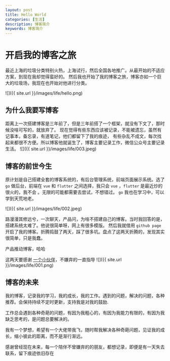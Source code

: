 ```yaml
---
layout: post
title: Hello World
categories: [生活]
description: 博客简介
keywords: 博客简介
---
```



# 开启我的博客之旅
最近上海的垃圾分类特别火热，上海试行，然后全国各地推广。从最开始的不适应方案，到现在我却觉得蛮好的。
然后我也开始了我的博客之旅，博客亦如一个巨大的垃圾场，我现在也开始对他进行分类。

![]({{ site.url }}/images/life/hello.png)

## 为什么我要写博客
距离上一次搭建博客是三年前了，但是三年前搭了一个框架，就没有下文了，那时候没啥可写的，就放弃了。
现在觉得有些东西应该被记录，不能被遗忘，虽然有记事本，备忘录，有道笔记，他们都留下了我的痕迹，
有些杂乱不成文，每次找起来都很不方便。所以博客他就诞生了，博客主要记录工作，微信公众号主要记录生活。
![]({{ site.url }}/images/life/003.jpeg)

## 博客的前世今生
原计划是自己搭建全套的博客系统的，有后台管理系统，前端页面展示系统。选了 `go` 做后台，前端在 `vue` 和
`flutter` 之间选择，我只会 `vue` ，`flutter` 是最近炒的很火的，我不会 。无限的可能都需要去尝试，不想错过。
 `go` 我也在学习中，可以学到天荒地老。
 
![]({{ site.url }}/images/life/002.jpeg)

路漫漫其修远兮，一次聊天，产品问，为啥不搭建自己的博客。当时我回答的是，搭建系统太难了。他说很简单呀，网上有很多模版。
然后我就借用 `github page` 开启了我的博客。折腾捣鼓了两天，踩了很多坑。盘点了这两天折腾的，发现其实很简单，只是我蠢。

产品推动博客，哈哈

这两天要感谢 [一个小伙伴](https://github.com/lihuimintu)，不嫌弃的一直指导 ![]({{ site.url }}/images/life/001.png)

## 博客的未来
我的博客，记录我的学习，我的成长，我的工作。遇到的问题，解决的问题，各种推荐。会保持持续不定时更新，支持我是对我的鼓励.

工作总会遇到各种奇葩的问题，有因为我粗心的，有因为我能力有限的，有因为我缺乏思考的，是问题总要解决的。

我有一个梦想，希望有一个大佬带我飞，随时帮我解决各种奇葩问题，见证我的成长，缩小彼此的距离，而不是渐行渐远。

感谢曾经现在未来，每一个陪伴不曾嫌弃的的朋友，都想记录，即便是有一天失去联系，留下痕迹依旧存在


